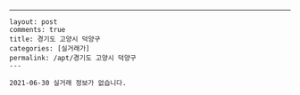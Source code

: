 ---
    layout: post
    comments: true
    title: 경기도 고양시 덕양구
    categories: [실거래가]
    permalink: /apt/경기도 고양시 덕양구
    ---

    2021-06-30 실거래 정보가 없습니다.

    
